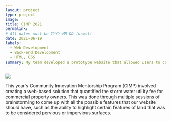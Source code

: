 ```yaml
---
layout: project
type: project
image: 
title: CIMP 2021
permalink: 
# All dates must be YYYY-MM-DD format!
date: 2021-06-19
labels:
  - Web Development
  - Back-end Development
  - HTML, CSS
summary: My team developed a prototype website that allowed users to calculate the storm water utility property of various properties on the island of Oahu.
---
```


<div class="ui small rounded images">
  <img class="ui image" src="../images/micromouse-robot.png">
</div>

This year's Community Innovation Mentorship Program (CIMP) involved creating a web-based solution that quantified the storm water utility fee for commercial property owners. This 
was done through multiple sessions of brainstorming to come up with all the possible features that our website should have, such as the ability to highlight certain features of land that was to be considered pervious or impervious surfaces. 




